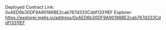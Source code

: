 Deployed Contract Link: 0xAED6b30DF9A90186BE2cab767d333Cddf1331fEF
Explorer: https://explorer.metis.io/address/0xAED6b30DF9A90186BE2cab767d333Cddf1331fEF
